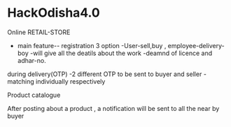 # HackOdisha4.0

Online RETAIL-STORE
- main feature--
registration
3 option 
-User-sell,buy , employee-delivery-boy
-will give all the deatils about the work
-deamnd of licence and adhar-no.

during delivery(OTP)
-2 different OTP to be sent to buyer and seller
-matching individually respectively

Product catalogue

After posting about a product , a notification will be sent to all the near by 
buyer





